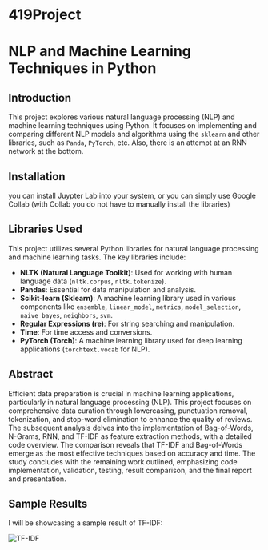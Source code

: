 # 419Project
# NLP and Machine Learning Techniques in Python

## Introduction
This project explores various natural language processing (NLP) and machine learning techniques using Python. It focuses on implementing and comparing different NLP models and algorithms using the `sklearn` and other libraries, such as `Panda`, `PyTorch`, etc. Also, there is an attempt at an RNN network at the bottom.

## Installation
you can install Juypter Lab into your system, or you can simply use Google Collab (with Collab you do not have to manually install the libraries)

## Libraries Used

This project utilizes several Python libraries for natural language processing and machine learning tasks. The key libraries include:

- **NLTK (Natural Language Toolkit)**: Used for working with human language data (`nltk.corpus`, `nltk.tokenize`).
- **Pandas**: Essential for data manipulation and analysis.
- **Scikit-learn (Sklearn)**: A machine learning library used in various components like `ensemble`, `linear_model`, `metrics`, `model_selection`, `naive_bayes`, `neighbors`, `svm`.
- **Regular Expressions (re)**: For string searching and manipulation.
- **Time**: For time access and conversions.
- **PyTorch (Torch)**: A machine learning library used for deep learning applications (`torchtext.vocab` for NLP).


## Abstract
Efficient data preparation is crucial in machine learning applications, particularly in natural language processing (NLP). This project focuses on comprehensive data curation through lowercasing, punctuation removal, tokenization, and stop-word elimination to enhance the quality of reviews. The subsequent analysis delves into the implementation of Bag-of-Words, N-Grams, RNN, and TF-IDF as feature extraction methods, with a detailed code overview. The comparison reveals that TF-IDF and Bag-of-Words emerge as the most effective techniques based on accuracy and time. The study concludes with the remaining work outlined, emphasizing code implementation, validation, testing, result comparison, and the final report and presentation.

## Sample Results
I will be showcasing a sample result of TF-IDF:

![TF-IDF](images/example.png)


